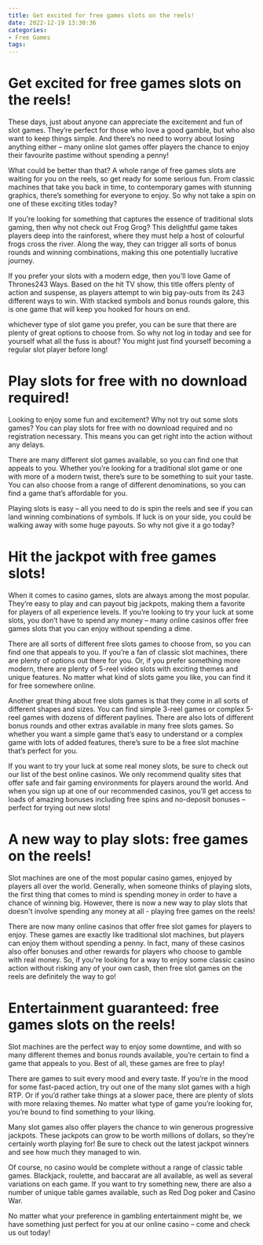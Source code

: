 ```yaml
---
title: Get excited for free games slots on the reels!
date: 2022-12-19 13:30:36
categories:
- Free Games
tags:
---
```



#  Get excited for free games slots on the reels!

These days, just about anyone can appreciate the excitement and fun of slot games. They’re perfect for those who love a good gamble, but who also want to keep things simple. And there’s no need to worry about losing anything either – many online slot games offer players the chance to enjoy their favourite pastime without spending a penny!

What could be better than that? A whole range of free games slots are waiting for you on the reels, so get ready for some serious fun. From classic machines that take you back in time, to contemporary games with stunning graphics, there’s something for everyone to enjoy. So why not take a spin on one of these exciting titles today?

If you’re looking for something that captures the essence of traditional slots gaming, then why not check out Frog Grog? This delightful game takes players deep into the rainforest, where they must help a host of colourful frogs cross the river. Along the way, they can trigger all sorts of bonus rounds and winning combinations, making this one potentially lucrative journey.

If you prefer your slots with a modern edge, then you’ll love Game of Thrones243 Ways. Based on the hit TV show, this title offers plenty of action and suspense, as players attempt to win big pay-outs from its 243 different ways to win. With stacked symbols and bonus rounds galore, this is one game that will keep you hooked for hours on end.

 whichever type of slot game you prefer, you can be sure that there are plenty of great options to choose from. So why not log in today and see for yourself what all the fuss is about? You might just find yourself becoming a regular slot player before long!

#  Play slots for free with no download required!

Looking to enjoy some fun and excitement? Why not try out some slots games? You can play slots for free with no download required and no registration necessary. This means you can get right into the action without any delays.

There are many different slot games available, so you can find one that appeals to you. Whether you’re looking for a traditional slot game or one with more of a modern twist, there’s sure to be something to suit your taste. You can also choose from a range of different denominations, so you can find a game that’s affordable for you.

Playing slots is easy – all you need to do is spin the reels and see if you can land winning combinations of symbols. If luck is on your side, you could be walking away with some huge payouts. So why not give it a go today?

#  Hit the jackpot with free games slots!

When it comes to casino games, slots are always among the most popular. They’re easy to play and can payout big jackpots, making them a favorite for players of all experience levels. If you’re looking to try your luck at some slots, you don’t have to spend any money – many online casinos offer free games slots that you can enjoy without spending a dime.

There are all sorts of different free slots games to choose from, so you can find one that appeals to you. If you’re a fan of classic slot machines, there are plenty of options out there for you. Or, if you prefer something more modern, there are plenty of 5-reel video slots with exciting themes and unique features. No matter what kind of slots game you like, you can find it for free somewhere online.

Another great thing about free slots games is that they come in all sorts of different shapes and sizes. You can find simple 3-reel games or complex 5-reel games with dozens of different paylines. There are also lots of different bonus rounds and other extras available in many free slots games. So whether you want a simple game that’s easy to understand or a complex game with lots of added features, there’s sure to be a free slot machine that’s perfect for you.

If you want to try your luck at some real money slots, be sure to check out our list of the best online casinos. We only recommend quality sites that offer safe and fair gaming environments for players around the world. And when you sign up at one of our recommended casinos, you’ll get access to loads of amazing bonuses including free spins and no-deposit bonuses – perfect for trying out new slots!

#  A new way to play slots: free games on the reels!

Slot machines are one of the most popular casino games, enjoyed by players all over the world. Generally, when someone thinks of playing slots, the first thing that comes to mind is spending money in order to have a chance of winning big. However, there is now a new way to play slots that doesn't involve spending any money at all - playing free games on the reels!

There are now many online casinos that offer free slot games for players to enjoy. These games are exactly like traditional slot machines, but players can enjoy them without spending a penny. In fact, many of these casinos also offer bonuses and other rewards for players who choose to gamble with real money. So, if you're looking for a way to enjoy some classic casino action without risking any of your own cash, then free slot games on the reels are definitely the way to go!

#  Entertainment guaranteed: free games slots on the reels!

Slot machines are the perfect way to enjoy some downtime, and with so many different themes and bonus rounds available, you’re certain to find a game that appeals to you. Best of all, these games are free to play!

There are games to suit every mood and every taste. If you’re in the mood for some fast-paced action, try out one of the many slot games with a high RTP. Or if you’d rather take things at a slower pace, there are plenty of slots with more relaxing themes. No matter what type of game you’re looking for, you’re bound to find something to your liking.

Many slot games also offer players the chance to win generous progressive jackpots. These jackpots can grow to be worth millions of dollars, so they’re certainly worth playing for! Be sure to check out the latest jackpot winners and see how much they managed to win.

Of course, no casino would be complete without a range of classic table games. Blackjack, roulette, and baccarat are all available, as well as several variations on each game. If you want to try something new, there are also a number of unique table games available, such as Red Dog poker and Casino War.

No matter what your preference in gambling entertainment might be, we have something just perfect for you at our online casino – come and check us out today!